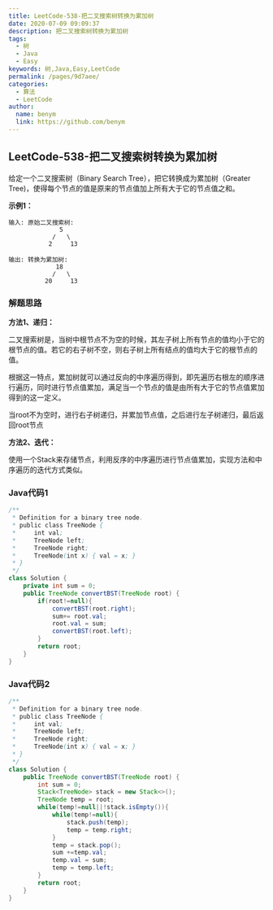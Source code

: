 ```yaml
---
title: LeetCode-538-把二叉搜索树转换为累加树
date: 2020-07-09 09:09:37
description: 把二叉搜索树转换为累加树
tags: 
  - 树
  - Java
  - Easy
keywords: 树,Java,Easy,LeetCode
permalink: /pages/9d7aee/
categories: 
  - 算法
  - LeetCode
author: 
  name: benym
  link: https://github.com/benym
---
```


## LeetCode-538-把二叉搜索树转换为累加树

给定一个二叉搜索树（Binary Search Tree），把它转换成为累加树（Greater Tree)，使得每个节点的值是原来的节点值加上所有大于它的节点值之和。

<!--more-->

**示例1：**

```
输入: 原始二叉搜索树:
              5
            /   \
           2     13

输出: 转换为累加树:
             18
            /   \
          20     13
```

### 解题思路

**方法1、递归：**

二叉搜索树是，当树中根节点不为空的时候，其左子树上所有节点的值均小于它的根节点的值。若它的右子树不空，则右子树上所有结点的值均大于它的根节点的值。

根据这一特点，累加树就可以通过反向的中序遍历得到，即先遍历右根左的顺序进行遍历，同时进行节点值累加，满足当一个节点的值是由所有大于它的节点值累加得到的这一定义。

当root不为空时，进行右子树递归，并累加节点值，之后进行左子树递归，最后返回root节点

**方法2、迭代：**

使用一个Stack来存储节点，利用反序的中序遍历进行节点值累加，实现方法和中序遍历的迭代方式类似。

### Java代码1

```java
/**
 * Definition for a binary tree node.
 * public class TreeNode {
 *     int val;
 *     TreeNode left;
 *     TreeNode right;
 *     TreeNode(int x) { val = x; }
 * }
 */
class Solution {
    private int sum = 0;
    public TreeNode convertBST(TreeNode root) {
        if(root!=null){
            convertBST(root.right);
            sum+= root.val;
            root.val = sum;
            convertBST(root.left);
        }
        return root;
    }
}
```

### Java代码2

```java
/**
 * Definition for a binary tree node.
 * public class TreeNode {
 *     int val;
 *     TreeNode left;
 *     TreeNode right;
 *     TreeNode(int x) { val = x; }
 * }
 */
class Solution {
    public TreeNode convertBST(TreeNode root) {
        int sum = 0;
        Stack<TreeNode> stack = new Stack<>();
        TreeNode temp = root;
        while(temp!=null||!stack.isEmpty()){
            while(temp!=null){
                stack.push(temp);
                temp = temp.right;
            }
            temp = stack.pop();
            sum +=temp.val;
            temp.val = sum;
            temp = temp.left;
        }
        return root;
    }
}
```




